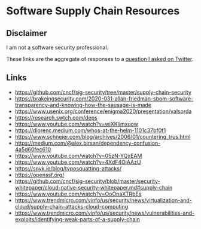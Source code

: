# Software Supply Chain Resources

## Disclaimer

I am not a software security professional.

These links are the aggregate of responses to a [question I asked on Twitter](https://twitter.com/stephenaugustus/status/1365907612160716800).

## Links

- https://github.com/cncf/sig-security/tree/master/supply-chain-security
- https://brakeingsecurity.com/2020-031-allan-friedman-sbom-software-transparency-and-knowing-how-the-sausage-is-made
- https://www.usenix.org/conference/enigma2020/presentation/valsorda
- https://research.swtch.com/deps
- https://www.youtube.com/watch?v=wiXKlimxuow
- https://dlorenc.medium.com/whos-at-the-helm-1101c37bf0f1
- https://www.schneier.com/blog/archives/2006/01/countering_trus.html
- https://medium.com/@alex.birsan/dependency-confusion-4a5d60fec610
- https://www.youtube.com/watch?v=05zN-YQxEAM
- https://www.youtube.com/watch?v=4XdF4OiAAzU
- https://snyk.io/blog/typosquatting-attacks/
- https://openssf.org/
- https://github.com/cncf/sig-security/blob/master/security-whitepaper/cloud-native-security-whitepaper.md#supply-chain
- https://www.youtube.com/watch?v=OoOnaXTRbEs
- https://www.trendmicro.com/vinfo/us/security/news/virtualization-and-cloud/supply-chain-attacks-cloud-computing
- https://www.trendmicro.com/vinfo/us/security/news/vulnerabilities-and-exploits/identifying-weak-parts-of-a-supply-chain
